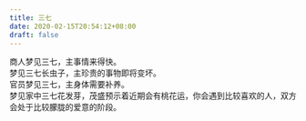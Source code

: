 ```yaml
---
title: 三七
date: 2020-02-15T20:54:12+08:00
draft: false
---
```


商人梦见三七，主事情来得快。<br>
梦见三七长虫子，主珍贵的事物即将变坏。<br>
官员梦见三七，主身体需要补养。<br>
梦见家中三七花发芽，茂盛预示着近期会有桃花运，你会遇到比较喜欢的人，双方会处于比较朦胧的爱意的阶段。<br>
